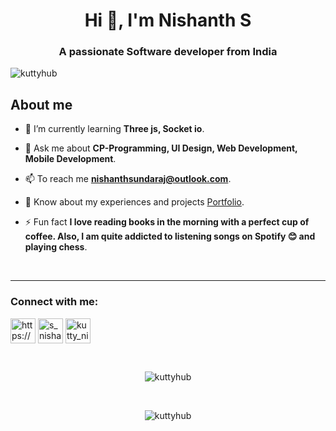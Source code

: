<h1 align="center">Hi 👋, I'm Nishanth S</h1>
<h3 align="center">A passionate Software developer from India</h3>

<p align="left"> <img src="https://komarev.com/ghpvc/?username=kuttyhub&label=Profile%20views&color=0e75b6&style=flat" alt="kuttyhub" /> </p>

## About me

- 🌱 I’m currently learning **Three js, Socket io**.

- 💬 Ask me about **CP-Programming, UI Design, Web Development, Mobile Development**.

- 📫 To reach me **nishanthsundaraj@outlook.com**.

- 📄 Know about my experiences and projects [Portfolio](https://nishanths.me).

- ⚡ Fun fact **I love reading books in the morning with a perfect cup of coffee. Also, I am quite addicted to listening songs on Spotify 😊 and playing chess**.
<br/>
<hr/>
<h3 align="left">Connect with me:</h3>
<p align="left">
    <!-- linkedin -->
    <a href="https://www.linkedin.com/in/s-nishanth" target="_blank" rel="noopener noreferrer"><img
            align="center"
            src="https://cdn-icons-png.flaticon.com/512/174/174857.png"
            alt="https://www.linkedin.com/in/nishanth-s/" height="40" width="40" /></a>
    <!-- leetcode -->
    <a href="https://www.leetcode.com/s_nishanth" target="_blank" rel="noopener noreferrer"><img align="center"
            src="https://leetcode.com/_next/static/images/logo-dark-c96c407d175e36c81e236fcfdd682a0b.png"
            alt="s_nishanth" height="40" width="40" /></a>
    <!-- hackerranck -->
    <a href="https://www.hackerrank.com/kutty_nishanth" target="_blank" rel="noopener noreferrer"><img align="center"
            src="https://upload.wikimedia.org/wikipedia/commons/thumb/4/40/HackerRank_Icon-1000px.png/480px-HackerRank_Icon-1000px.png"
            alt="kutty_nishanth" height="40" width="40" /></a>
</p>

<br/>

<p align="center">
    <img align="center" src="https://github-readme-streak-stats.herokuapp.com/?user=kuttyhub&" alt="kuttyhub" />
</p>
            
<br/>
            
<p align="center">
    <img align="center" src="https://github-readme-stats.vercel.app/api/top-langs?username=kuttyhub&show_icons=true&locale=en&layout=compact" alt="kuttyhub" />
</p>
